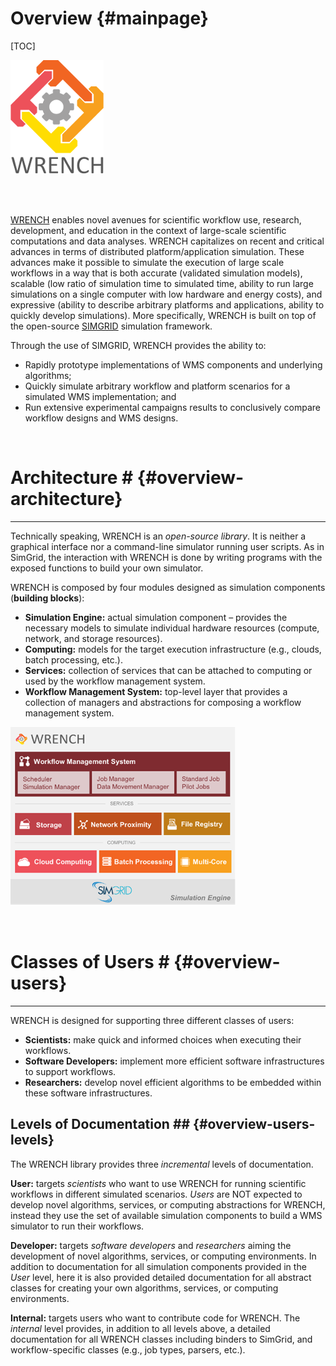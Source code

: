 Overview                        {#mainpage}
============

[TOC]

![Workflow Management System Simulation Workbench](images/logo-vertical.png)

<br /><br />

[WRENCH](http://wrench-project.org) enables novel avenues for scientific workflow use, 
research, development, and education in the context of large-scale scientific 
computations and data analyses.
WRENCH capitalizes on recent and critical advances in terms of distributed 
platform/application simulation. 
These advances make it possible to simulate the execution of large scale 
workflows in a way that is both accurate (validated simulation models), scalable 
(low ratio of simulation time to simulated time, ability to run large simulations 
on a single computer with low hardware and energy costs), and expressive (ability 
to describe arbitrary platforms and applications, ability to quickly develop 
simulations). More specifically, WRENCH is built on top of the open-source 
[SIMGRID](http://simgrid.gforge.inria.fr) simulation framework.

Through the use of SIMGRID, WRENCH provides the ability to: 

- Rapidly prototype implementations of WMS components and underlying algorithms; 
- Quickly simulate arbitrary workflow and platform scenarios for a simulated WMS 
  implementation; and 
- Run extensive experimental campaigns results to conclusively compare workflow 
  designs and WMS designs.


<br />

# Architecture #                        {#overview-architecture}
________

Technically speaking, WRENCH is an _open-source library_. It is neither a graphical 
interface nor a command-line simulator running user scripts. As in SimGrid, the 
interaction with WRENCH is done by writing programs with the exposed functions to 
build your own simulator.

WRENCH is composed by four modules designed as simulation components (**building 
blocks**):

- **Simulation Engine:** actual simulation component – provides the necessary models to simulate individual hardware resources (compute, network, and storage resources).
- **Computing:** models for the target execution infrastructure (e.g., clouds, batch processing, etc.).
- **Services:** collection of services that can be attached to computing or used by the workflow management system.
- **Workflow Management System:** top-level layer that provides a collection of managers and abstractions for composing a workflow management system.


![Overview of the WRENCH architecture.](images/wrench-architecture.png)


<br />

# Classes of Users #                       {#overview-users}
________

WRENCH is designed for supporting three different classes of users:

- **Scientists:** make quick and informed choices when executing their workflows.
- **Software Developers:** implement more efficient software infrastructures to support workflows.
- **Researchers:** develop novel efficient algorithms to be embedded within these software infrastructures.


## Levels of Documentation ##              {#overview-users-levels}

The WRENCH library provides three _incremental_ levels of documentation.

**User:** targets _scientists_ who want to use WRENCH for running scientific workflows 
in different simulated scenarios. _Users_ are NOT expected to develop novel algorithms, 
services, or computing abstractions for WRENCH, instead they use the set of available 
simulation components to build a WMS simulator to run their workflows.  

**Developer:** targets _software developers_ and _researchers_ aiming the development 
of novel algorithms, services, or computing environments. In addition to documentation 
for all simulation components provided in the _User_ level, here it is also provided
detailed documentation for all abstract classes for creating your own algorithms, 
services, or computing environments.

**Internal:** targets users who want to contribute code for WRENCH. The _internal_ level
provides, in addition to all levels above, a detailed documentation for all WRENCH classes
including binders to SimGrid, and workflow-specific classes (e.g., job types, parsers, etc.).